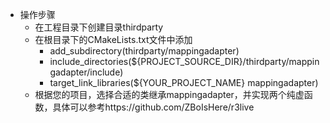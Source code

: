 * 操作步骤
  * 在工程目录下创建目录thirdparty
  * 在根目录下的CMakeLists.txt文件中添加
    * add_subdirectory(thirdparty/mappingadapter)
    * include_directories(${PROJECT_SOURCE_DIR}/thirdparty/mappingadapter/include)
    * target_link_libraries(${YOUR_PROJECT_NAME} mappingadapter)
  * 根据您的项目，选择合适的类继承mappingadapter，并实现两个纯虚函数，具体可以参考https://github.com/ZBoIsHere/r3live
